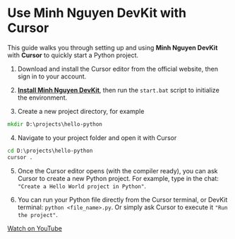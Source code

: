 # Use Minh Nguyen DevKit with Cursor

This guide walks you through setting up and using **Minh Nguyen DevKit** with **Cursor** to quickly start a Python project.

1. Download and install the Cursor editor from the official website, then sign in to your account.

2. [**Install Minh Nguyen DevKit**](../README.md), then run the `start.bat` script to initialize the environment.

3. Create a new project directory, for example
```bat
mkdir D:\projects\hello-python
```

4. Navigate to your project folder and open it with Cursor
```bat
cd D:\projects\hello-python
cursor .
```

5. Once the Cursor editor opens (with the compiler ready), you can ask Cursor to create a new Python project. For example, type in the chat: `"Create a Hello World project in Python"`.

7. You can run your Python file directly from the Cursor terminal, or DevKit terminal: `python <file_name>.py`. Or simply ask Cursor to execute it `"Run the project"`.

[Watch on YouTube](https://www.youtube.com/watch?v=LPxxP2Xddu4)
